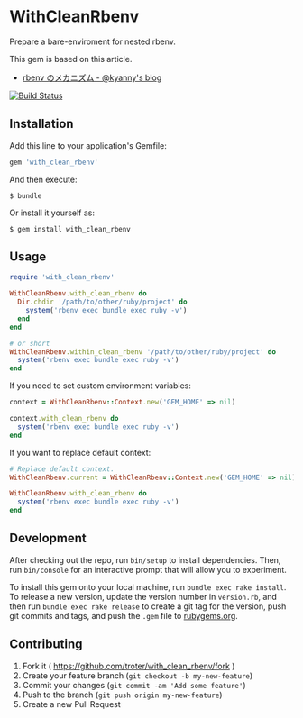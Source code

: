 # WithCleanRbenv

Prepare a bare-enviroment for nested rbenv.

This gem is based on this article.

* [rbenv のメカニズム - @kyanny&#39;s blog](http://blog.kyanny.me/entry/2013/05/10/rbenv_%E3%81%AE%E3%83%A1%E3%82%AB%E3%83%8B%E3%82%BA%E3%83%A0)

[![Build Status](https://travis-ci.org/troter/with_clean_rbenv.svg?branch=master)](https://travis-ci.org/troter/with_clean_rbenv)

## Installation

Add this line to your application's Gemfile:

```ruby
gem 'with_clean_rbenv'
```

And then execute:

    $ bundle

Or install it yourself as:

    $ gem install with_clean_rbenv

## Usage

```ruby
require 'with_clean_rbenv'

WithCleanRbenv.with_clean_rbenv do
  Dir.chdir '/path/to/other/ruby/project' do
    system('rbenv exec bundle exec ruby -v')
  end
end

# or short
WithCleanRbenv.within_clean_rbenv '/path/to/other/ruby/project' do
  system('rbenv exec bundle exec ruby -v')
end

```

If you need to set custom environment variables:

```ruby
context = WithCleanRbenv::Context.new('GEM_HOME' => nil)

context.with_clean_rbenv do
  system('rbenv exec bundle exec ruby -v')
end
```

If you want to replace default context:

```ruby
# Replace default context.
WithCleanRbenv.current = WithCleanRbenv::Context.new('GEM_HOME' => nil)

WithCleanRbenv.with_clean_rbenv do
  system('rbenv exec bundle exec ruby -v')
end
```

## Development

After checking out the repo, run `bin/setup` to install dependencies. Then, run `bin/console` for an interactive prompt that will allow you to experiment.

To install this gem onto your local machine, run `bundle exec rake install`. To release a new version, update the version number in `version.rb`, and then run `bundle exec rake release` to create a git tag for the version, push git commits and tags, and push the `.gem` file to [rubygems.org](https://rubygems.org).

## Contributing

1. Fork it ( https://github.com/troter/with_clean_rbenv/fork )
2. Create your feature branch (`git checkout -b my-new-feature`)
3. Commit your changes (`git commit -am 'Add some feature'`)
4. Push to the branch (`git push origin my-new-feature`)
5. Create a new Pull Request
